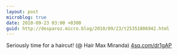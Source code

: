 ```yaml
---
layout: post
microblog: true
date: 2010-09-23 03:00 +0300
guid: http://desparoz.micro.blog/2010/09/23/t25351806942.html
---
```

Seriously time for a haircut! (@ Hair Max Miranda) [4sq.com/dr1gAP](http://4sq.com/dr1gAP)
